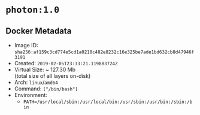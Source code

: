 # `photon:1.0`

## Docker Metadata

- Image ID: `sha256:af159c3cd774e5cd1a0218c482e8232c16e325be7ade1bd632cb8d47946f3191`
- Created: `2019-02-05T23:33:21.119883724Z`
- Virtual Size: ~ 127.30 Mb  
  (total size of all layers on-disk)
- Arch: `linux`/`amd64`
- Command: `["/bin/bash"]`
- Environment:
  - `PATH=/usr/local/sbin:/usr/local/bin:/usr/sbin:/usr/bin:/sbin:/bin`
